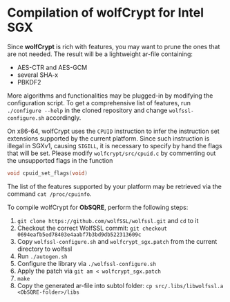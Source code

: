 # Compilation of wolfCrypt for Intel SGX

Since **wolfCrypt** is rich with features, you may want to prune the ones that are not needed.
The result will be a lightweight ar-file containing:

- AES-CTR and AES-GCM
- several SHA-x
- PBKDF2

More algorithms and functionalities may be plugged-in by modifying the configuration script. To get a comprehensive list
of features, run `./configure --help` in the cloned repository and change `wolfssl-configure.sh` accordingly.

On x86-64, wolfCrypt uses the `CPUID` instruction to infer the instruction set extensions supported by the current platform.
Since such instruction is illegal in SGXv1, causing `SIGILL`, it is necessary to specify by hand the flags that will be
set.
Please modify `wolfcrypt/src/cpuid.c` by commenting out the unsupported flags in the function
```c
void cpuid_set_flags(void)
```
The list of the features supported by your platform may be retrieved via the command `cat /proc/cpuinfo`.

To compile wolfCrypt for **ObSQRE**, perform the following steps:

1. `git clone https://github.com/wolfSSL/wolfssl.git` and `cd` to it
2. Checkout the correct WolfSSL commit: `git checkout 0694eafb5ed78403e4aabf7b3bd9db522313609c`
3. Copy `wolfssl-configure.sh` and `wolfcrypt_sgx.patch` from the current directory to wolfssl
4. Run `./autogen.sh`
5. Configure the library via `./wolfssl-configure.sh`
6. Apply the patch via `git am < wolfcrypt_sgx.patch`
7. `make`
8. Copy the generated ar-file into subtol folder: `cp src/.libs/libwolfssl.a <ObSQRE-folder>/libs`
